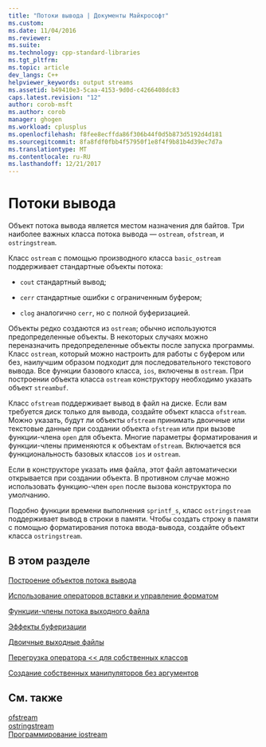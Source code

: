 ```yaml
---
title: "Потоки вывода | Документы Майкрософт"
ms.custom: 
ms.date: 11/04/2016
ms.reviewer: 
ms.suite: 
ms.technology: cpp-standard-libraries
ms.tgt_pltfrm: 
ms.topic: article
dev_langs: C++
helpviewer_keywords: output streams
ms.assetid: b49410e3-5caa-4153-9d0d-c4266408dc83
caps.latest.revision: "12"
author: corob-msft
ms.author: corob
manager: ghogen
ms.workload: cplusplus
ms.openlocfilehash: f8fee8ecffda86f306b44f0d5b873d5192d4d181
ms.sourcegitcommit: 8fa8fdf0fbb4f57950f1e8f4f9b81b4d39ec7d7a
ms.translationtype: MT
ms.contentlocale: ru-RU
ms.lasthandoff: 12/21/2017
---
```

# <a name="output-streams"></a>Потоки вывода
Объект потока вывода является местом назначения для байтов. Три наиболее важных класса потока вывода — `ostream`, `ofstream`, и `ostringstream`.  
  
 Класс `ostream` с помощью производного класса `basic_ostream` поддерживает стандартные объекты потока:  
  
-   `cout` стандартный вывод;  
  
-   `cerr` стандартные ошибки с ограниченным буфером;  
  
-   `clog` аналогично `cerr`, но с полной буферизацией.  
  
 Объекты редко создаются из `ostream`; обычно используются предопределенные объекты. В некоторых случаях можно переназначить предопределенные объекты после запуска программы. Класс `ostream`, который можно настроить для работы с буфером или без, наилучшим образом подходит для последовательного текстового вывода. Все функции базового класса, `ios`, включены в `ostream`. При построении объекта класса `ostream` конструктору необходимо указать объект `streambuf`.  
  
 Класс `ofstream` поддерживает вывод в файл на диске. Если вам требуется диск только для вывода, создайте объект класса `ofstream`. Можно указать, будут ли объекты `ofstream` принимать двоичные или текстовые данные при создании объекта `ofstream` или при вызове функции-члена `open` для объекта. Многие параметры форматирования и функции-члены применяются к объектам `ofstream`. Включается вся функциональность базовых классов `ios` и `ostream`.  
  
 Если в конструкторе указать имя файла, этот файл автоматически открывается при создании объекта. В противном случае можно использовать функцию-член `open` после вызова конструктора по умолчанию.  
  
 Подобно функции времени выполнения `sprintf_s`, класс `ostringstream` поддерживает вывод в строки в памяти. Чтобы создать строку в памяти с помощью форматирования потока ввода-вывода, создайте объект класса `ostringstream`.  
  
## <a name="in-this-section"></a>В этом разделе  
 [Построение объектов потока вывода](../standard-library/constructing-output-stream-objects.md)  
  
 [Использование операторов вставки и управление форматом](../standard-library/using-insertion-operators-and-controlling-format.md)  
  
 [Функции-члены потока выходного файла](../standard-library/output-file-stream-member-functions.md)  
  
 [Эффекты буферизации](../standard-library/effects-of-buffering.md)  
  
 [Двоичные выходные файлы](../standard-library/binary-output-files.md)  
  
 [Перегрузка оператора << для собственных классов](../standard-library/overloading-the-output-operator-for-your-own-classes.md)  
  
 [Создание собственных манипуляторов без аргументов](../standard-library/writing-your-own-manipulators-without-arguments.md)  
  
## <a name="see-also"></a>См. также 
 [ofstream](../standard-library/basic-ofstream-class.md)   
 [ostringstream](../standard-library/basic-ostringstream-class.md)   
 [Программирование iostream](../standard-library/iostream-programming.md)

